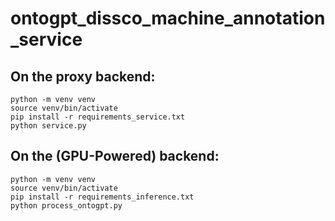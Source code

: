 # ontogpt_dissco_machine_annotation_service

## On the proxy backend:
```
python -m venv venv
source venv/bin/activate
pip install -r requirements_service.txt
python service.py
```

## On the (GPU-Powered) backend:
```
python -m venv venv
source venv/bin/activate
pip install -r requirements_inference.txt
python process_ontogpt.py
```